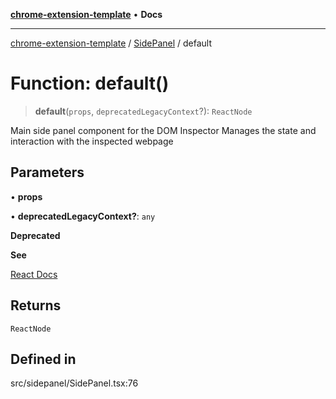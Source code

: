 [**chrome-extension-template**](../../README.md) • **Docs**

***

[chrome-extension-template](../../modules.md) / [SidePanel](../README-1.md) / default

# Function: default()

> **default**(`props`, `deprecatedLegacyContext`?): `ReactNode`

Main side panel component for the DOM Inspector
Manages the state and interaction with the inspected webpage

## Parameters

• **props**

• **deprecatedLegacyContext?**: `any`

**Deprecated**

**See**

[React Docs](https://legacy.reactjs.org/docs/legacy-context.html#referencing-context-in-lifecycle-methods)

## Returns

`ReactNode`

## Defined in

src/sidepanel/SidePanel.tsx:76
